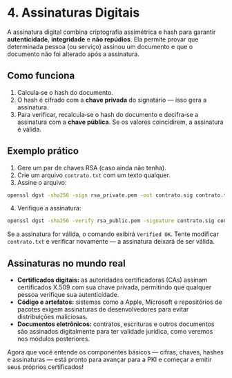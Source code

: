 # 4. Assinaturas Digitais

A assinatura digital combina criptografia assimétrica e hash para garantir **autenticidade**, **integridade** e **não repúdios**. Ela permite provar que determinada pessoa (ou serviço) assinou um documento e que o documento não foi alterado após a assinatura.

## Como funciona

1. Calcula‑se o hash do documento.
2. O hash é cifrado com a **chave privada** do signatário — isso gera a assinatura.
3. Para verificar, recalcula‑se o hash do documento e decifra‑se a assinatura com a **chave pública**. Se os valores coincidirem, a assinatura é válida.

## Exemplo prático

1. Gere um par de chaves RSA (caso ainda não tenha).
2. Crie um arquivo `contrato.txt` com um texto qualquer.
3. Assine o arquivo:

```bash
openssl dgst -sha256 -sign rsa_private.pem -out contrato.sig contrato.txt
```

4. Verifique a assinatura:

```bash
openssl dgst -sha256 -verify rsa_public.pem -signature contrato.sig contrato.txt
```

Se a assinatura for válida, o comando exibirá `Verified OK`. Tente modificar `contrato.txt` e verificar novamente — a assinatura deixará de ser válida.

## Assinaturas no mundo real

- **Certificados digitais:** as autoridades certificadoras (CAs) assinam certificados X.509 com sua chave privada, permitindo que qualquer pessoa verifique sua autenticidade.
- **Código e artefatos:** sistemas como a Apple, Microsoft e repositórios de pacotes exigem assinaturas de desenvolvedores para evitar distribuições maliciosas.
- **Documentos eletrônicos:** contratos, escrituras e outros documentos são assinados digitalmente para ter validade jurídica, como veremos nos módulos posteriores.

Agora que você entende os componentes básicos — cifras, chaves, hashes e assinaturas — está pronto para avançar para a PKI e começar a emitir seus próprios certificados!
